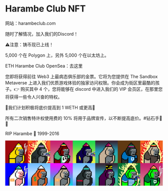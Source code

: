 # Harambe Club NFT

网站：harambeclub.com

随时了解情况，加入我们的Discord！

⚠️注意：铸币现已上线！

5,000 个在 Polygon 上，另外 5,000 个在以太坊上。

ETH Harambe Club OpenSea：去这里

您即将获得前往 Web3 上最病态俱乐部的金票。它将为您提供在 The Sandbox Metaverse 上进入我们优质游戏体验的独家访问权限。你会成为街区里最酷的孩子。👉 购买其中 4 个，您将能够在 discord 中进入我们的 VIP 会员区，在那里您将获得一些令人兴奋的特权。

🚨我们计划积极将底价提高到 1 WETH 或更高🚨

所有二次销售特许权使用费的 10% 将用于品牌宣传，以不断提高底价。#钻石手💎🤲

RIP Harambe 🦍 1999-2016

![NFT](unnamed.png)
